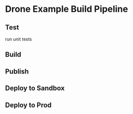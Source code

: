 # Drone Example Build Pipeline

## Test
run unit tests

## Build

## Publish

## Deploy to Sandbox

## Deploy to Prod
